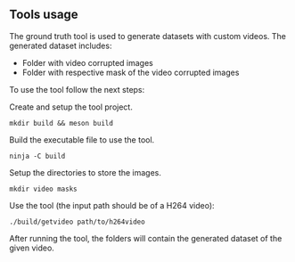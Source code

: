 ## Tools usage
The ground truth tool is used to generate datasets with custom videos. The generated dataset includes:

- Folder with video corrupted images
- Folder with respective mask of the video corrupted images

To use the tool follow the next steps:

Create and setup the tool project.
```
mkdir build && meson build
```

Build the executable file to use the tool.
```
ninja -C build
```

Setup the directories to store the images.

```
mkdir video masks
```

Use the tool (the input path should be of a H264 video):

```
./build/getvideo path/to/h264video
```

After running the tool, the folders will contain the generated dataset of the given video.

